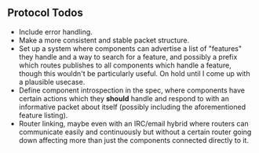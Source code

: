 Protocol Todos
--------------
* Include error handling.
* Make a more consistent and stable packet structure.
* Set up a system where components can advertise a list of "features" they handle and a way to search for a feature, and possibly a prefix which routes publishes to all components which handle a feature, though this wouldn't be particularly useful. On hold until I come up with a plausible usecase.
* Define component introspection in the spec, where components have certain actions which they **should** handle and respond to with an informative packet about itself (possibly including the aforementioned feature listing).
* Router linking, maybe even with an IRC/email hybrid where routers can communicate easily and continuously but without a certain router going down affecting more than just the components connected directly to it.
